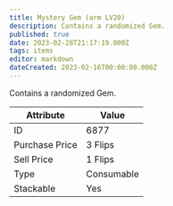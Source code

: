 ```yaml
---
title: Mystery Gem (arm LV20)
description: Contains a randomized Gem.
published: true
date: 2023-02-28T21:17:19.000Z
tags: items
editor: markdown
dateCreated: 2023-02-16T00:00:00.000Z
---
```


Contains a randomized Gem.

|Attribute|Value|
|-|-|
|ID|6877|
|Purchase Price|3 Flips|
|Sell Price|1 Flips|
|Type|Consumable|
|Stackable|Yes|

